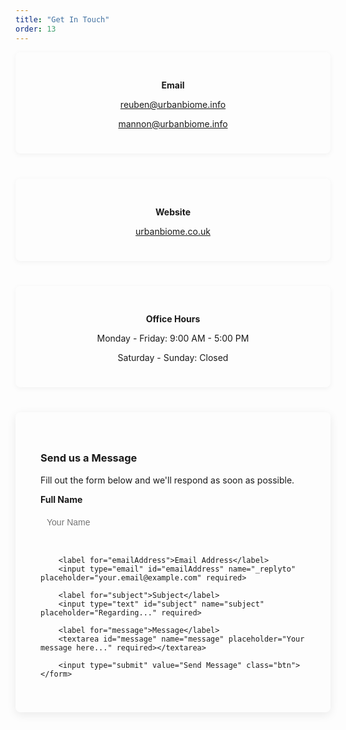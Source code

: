 ```yaml
---
title: "Get In Touch"
order: 13
---
```

<div class="contact-info">
    <div class="contact-item">
        <h4>Email</h4>
        <p><a href="mailto:reuben@urbanbiome.info">reuben@urbanbiome.info</a></p>
        <p><a href="mailto:mannon@urbanbiome.info">mannon@urbanbiome.info</a></p>
    </div>
    <div class="contact-item">
        <h4>Website</h4>
        <p><a href="http://urbanbiome.co.uk" target="_blank">urbanbiome.co.uk</a></p>
    </div>
    <div class="contact-item">
        <h4>Office Hours</h4>
        <p>Monday - Friday: 9:00 AM - 5:00 PM</p>
        <p>Saturday - Sunday: Closed</p>
    </div>
</div>

<div class="contact-form-container">
    <h3>Send us a Message</h3>
    <p>Fill out the form below and we'll respond as soon as possible.</p>
    <form action="https://formspree.io/f/xldnljgb" method="POST">
        <label for="fullName">Full Name</label>
        <input type="text" id="fullName" name="name" placeholder="Your Name" required>

        <label for="emailAddress">Email Address</label>
        <input type="email" id="emailAddress" name="_replyto" placeholder="your.email@example.com" required>

        <label for="subject">Subject</label>
        <input type="text" id="subject" name="subject" placeholder="Regarding..." required>

        <label for="message">Message</label>
        <textarea id="message" name="message" placeholder="Your message here..." required></textarea>

        <input type="submit" value="Send Message" class="btn">
    </form>
</div>

<style>
    /* Styles specific to contact.md */
    .contact-info {
        display: flex;
        justify-content: center;
        gap: 40px;
        margin-bottom: 40px;
        flex-wrap: wrap; /* Allow items to wrap on smaller screens */
    }

    .contact-item {
        background-color: var(--light-bg);
        padding: 25px;
        border-radius: 8px;
        text-align: center;
        flex: 1; /* Allow items to grow/shrink */
        min-width: 280px; /* Minimum width before wrapping */
        box-shadow: 0 2px 8px rgba(0,0,0,0.05);
    }

    .contact-item h4 {
        color: var(--primary-accent);
        margin-bottom: 10px;
    }

    .contact-form-container {
        background-color: var(--light-bg);
        padding: 40px;
        border-radius: 8px;
        box-shadow: 0 4px 15px rgba(0,0,0,0.08);
        border: 1px solid var(--border-color);
        max-width: 700px;
        margin: 0 auto;
    }

    .contact-form-container label {
        display: block;
        margin-bottom: 8px;
        font-weight: bold;
        color: var(--heading-color);
    }

    .contact-form-container input[type="text"],
    .contact-form-container input[type="email"],
    .contact-form-container textarea {
        width: calc(100% - 20px); /* Account for padding */
        padding: 12px 10px;
        margin-bottom: 20px;
        border: 1px solid var(--border-color);
        border-radius: 5px;
        font-size: 1em;
        background-color: var(--background-color);
        color: var(--text-color);
        box-sizing: border-box; /* Ensures padding is inside width */
    }

    .contact-form-container textarea {
        resize: vertical; /* Allow vertical resizing */
        min-height: 120px;
    }

    .contact-form-container input[type="submit"] {
        width: auto; /* Button fits content */
        display: block;
        margin-left: auto;
        margin-right: auto; /* Center button */
    }
</style>